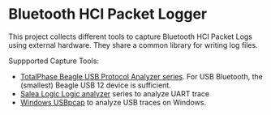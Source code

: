 # Bluetooth HCI Packet Logger

This project collects different tools to capture Bluetooth HCI Packet Logs using external hardware. They share a common library for writing log files.

Suppported Capture Tools:
- [TotalPhase Beagle USB Protocol Analyzer series](totalphase-beagle-usb). For USB Bluetooth, the (smallest) Beagle USB 12 device is sufficient.
- [Salea Logic Logic analyzer](salea-logic-uart) series to analyze UART trace
- [Windows USBpcap](windows-usbpcap) to analyze USB traces on Windows.
